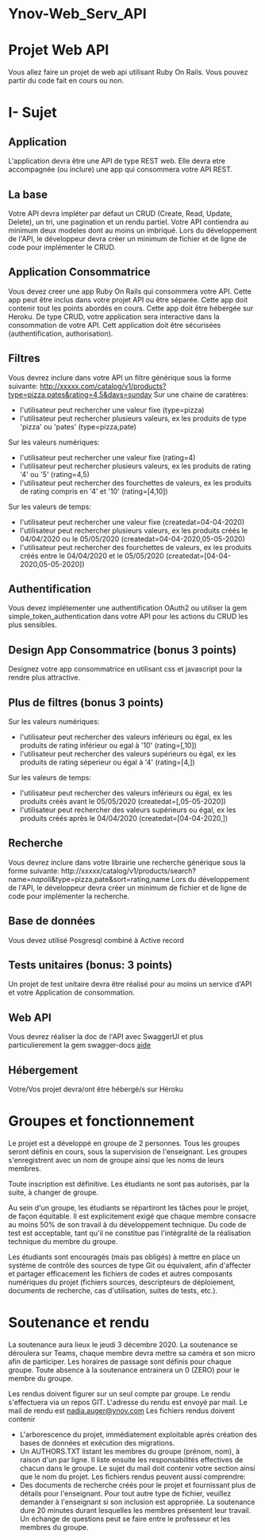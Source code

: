 # Ynov-Web_Serv_API

# Projet Web API

Vous allez faire un projet de web api utilisant Ruby On Rails.
Vous pouvez partir du code fait en cours ou non.

# I- Sujet

## Application

L'application devra être une API de type REST web. Elle devra etre accompagnée (ou inclure) une app qui consommera votre API REST.

## La base

Votre API devra impléter par défaut un CRUD (Create, Read, Update, Delete), un tri, une pagination et un rendu partiel.
Votre API contiendra au minimum deux modeles dont au moins un imbriqué.
Lors du développement de l'API, le développeur devra créer un minimum de fichier et de ligne de code pour implémenter le CRUD.

## Application Consommatrice
Vous devez creer une app Ruby On Rails qui consommera votre API. Cette app peut être inclus dans votre projet API ou être séparée. Cette app doit contenir tout les points abordés en cours. Cette app doit être hébergée sur Heroku.
De type CRUD, votre application sera interactive dans la consommation de votre API. Cett application doit être sécurisées (authentification, authorisation).

## Filtres
Vous devrez inclure dans votre API un filtre générique sous la forme suivante: http://xxxxx.com/catalog/v1/products?type=pizza,pates&rating=4,5&days=sunday
Sur une chaine de caratères:
- l'utilisateur peut rechercher une valeur fixe (type=pizza)
- l'utilisateur peut rechercher plusieurs valeurs,  ex les produits de type 'pizza' ou 'pates' (type=pizza,pate)

Sur les valeurs numériques:
- l'utilisateur peut rechercher une valeur fixe (rating=4)
- l'utilisateur peut rechercher plusieurs valeurs,  ex les produits de rating '4' ou '5' (rating=4,5)
- l'utilisateur peut rechercher des fourchettes de valeurs,  ex les produits de rating compris en '4' et '10' (rating=[4,10])

Sur les valeurs de temps:
- l'utilisateur peut rechercher une valeur fixe (createdat=04-04-2020)
- l'utilisateur peut rechercher plusieurs valeurs,  ex les produits créés le 04/04/2020 ou le 05/05/2020 (createdat=04-04-2020,05-05-2020)
- l'utilisateur peut rechercher des fourchettes de valeurs,  ex les produits créés entre le 04/04/2020 et le 05/05/2020 (createdat=[04-04-2020,05-05-2020])


## Authentification
Vous devez implétementer une authentification OAuth2 ou utiliser la gem simple_token_authentication dans votre API pour les actions du CRUD les plus sensibles.


## Design App Consommatrice (bonus 3 points)
Designez votre app consommatrice en utilisant css et javascript pour la rendre plus attractive.


## Plus de filtres (bonus 3 points)
Sur les valeurs numériques:
- l'utilisateur peut rechercher des valeurs inférieurs ou égal,  ex les produits de rating inférieur ou egal à '10' (rating=[,10])
- l'utilisateur peut rechercher des valeurs supérieurs ou égal,  ex les produits de rating séperieur ou égal à '4' (rating=[4,])

Sur les valeurs de temps:
- l'utilisateur peut rechercher des valeurs inférieurs ou égal,  ex les produits créés avant le 05/05/2020 (createdat=[,05-05-2020])
- l'utilisateur peut rechercher des valeurs supérieurs ou égal,  ex les produits créés après le 04/04/2020 (createdat=[04-04-2020,])


## Recherche
Vous devrez inclure dans votre librairie une recherche générique sous la forme suivante: http://xxxxx/catalog/v1/products/search?name=*napoli*&type=pizza,pate&sort=rating,name
Lors du développement de l'API, le développeur devra créer un minimum de fichier et de ligne de code pour implémenter la recherche.


## Base de données
Vous devez utilisé Posgresql combiné à Active record


## Tests unitaires (bonus: 3 points)
Un projet de test unitaire devra être réalisé pour au moins un service d'API et votre Application de consommation.


## Web API
Vous devrez réaliser la doc de l'API avec SwaggerUI et plus particulierement la gem swagger-docs [aide](https://github.com/richhollis/swagger-docs)

## Hébergement
Votre/Vos projet devra/ont être hébergé/s sur Héroku


# Groupes et fonctionnement

Le projet est a développé en groupe de 2 personnes.
Tous les groupes seront définis en cours, sous la supervision de l'enseignant. Les groupes s'enregistrent avec un nom de groupe ainsi que les noms de leurs membres.

Toute inscription est définitive.  Les étudiants ne sont pas autorisés, par la suite, à changer de groupe.

Au sein d'un groupe, les étudiants se répartiront les tâches pour le projet, de façon équitable.  Il est explicitement exigé que chaque membre consacre au moins 50% de son travail à du développement technique. Du code de test est acceptable, tant qu'il ne constitue pas l'intégralité de la réalisation technique du membre du groupe.

Les étudiants sont encouragés (mais pas obligés) à mettre en place un système de contrôle des sources de type Git ou équivalent, afin d'affecter et partager efficacement les fichiers de codes et autres composants numériques du projet (fichiers sources, descripteurs de déploiement, documents de recherche, cas d'utilisation, suites de tests, etc.).

# Soutenance et rendu

La soutenance aura lieux le jeudi 3 décembre 2020.
La soutenance se déroulera sur Teams, chaque membre devra mettre sa caméra et son micro afin de participer.
Les horaires de passage sont définis pour chaque groupe.
Toute absence à la soutenance entrainera un 0 (ZERO) pour le membre du groupe.

Les rendus doivent figurer sur un seul compte par groupe.
Le rendu s'effectuera via un repos GIT. L'adresse du rendu est envoyé par mail.
Le mail de rendu est nadia.auger@ynov.com
Les fichiers rendus doivent contenir
  - L'arborescence du projet, immédiatement exploitable après création des bases de données et exécution des migrations.
  - Un AUTHORS.TXT listant les membres du groupe (prénom, nom), à raison d'un par ligne.  Il liste ensuite les responsabilités effectives de chacun dans le groupe.
Le sujet du mail doit contenir votre section ainsi que le nom du projet.
Les fichiers rendus peuvent aussi comprendre:
  - Des documents de recherche créés pour le projet et fournissant plus de détails pour l'enseignant.
Pour tout autre type de fichier, veuillez demander à l'enseignant si son inclusion est appropriée.
La soutenance dure 20 minutes durant lesquelles les membres présentent leur travail. Un échange de questions peut se faire entre le professeur et les membres du groupe.
